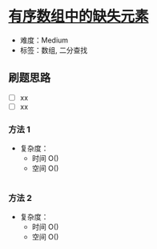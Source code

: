 # [有序数组中的缺失元素](https://leetcode-cn.com/problems/missing-element-in-sorted-array/)

- 难度：Medium
- 标签：数组, 二分查找

## 刷题思路

- [ ] xx
- [ ] xx

### 方法 1

- 复杂度：
    - 时间 O()
    - 空间 O()

``` js

```

### 方法 2

- 复杂度：
    - 时间 O()
    - 空间 O()

``` js

```
